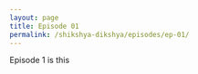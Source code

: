 ```yaml
---
layout: page
title: Episode 01
permalink: /shikshya-dikshya/episodes/ep-01/
---
```

Episode 1 is this
